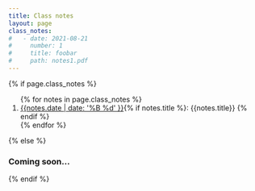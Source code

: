 ```yaml
---
title: Class notes
layout: page
class_notes:
#   - date: 2021-08-21
#     number: 1
#     title: foobar
#     path: notes1.pdf
---
```


{% if page.class_notes %}

<ol>
{% for notes in page.class_notes %}
    <li>
        <a href="{{ notes.url }}">{{notes.date | date: '%B %d' }}</a>{% if notes.title %}: {{notes.title}} {% endif %}
    </li>
{% endfor %}
</ol>
{% else %}

### Coming soon...

{% endif %}
